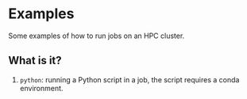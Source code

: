 # Examples

Some examples of how to run jobs on an HPC cluster.


## What is it?

1. `python`: running a Python script in a job, the script requires a
   conda environment.

